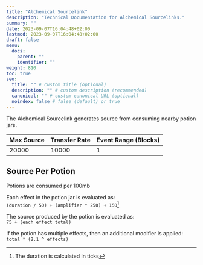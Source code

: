 ```yaml
---
title: "Alchemical Sourcelink"
description: "Technical Documentation for Alchemical Sourcelinks."
summary: ""
date: 2023-09-07T16:04:48+02:00
lastmod: 2023-09-07T16:04:48+02:00
draft: false
menu:
  docs:
    parent: ""
    identifier: ""
weight: 810
toc: true
seo:
  title: "" # custom title (optional)
  description: "" # custom description (recommended)
  canonical: "" # custom canonical URL (optional)
  noindex: false # false (default) or true
---
```


The Alchemical Sourcelink generates source from consuming nearby potion jars.

| Max Source | Transfer Rate | Event Range (Blocks) |
|------------|---------------|----------------------|
| 20000      | 10000         | 1                    |

## Source Per Potion

Potions are consumed per 100mb

Each effect in the potion jar is evaluated as:  
`(duration / 50) + (amplifier * 250) + 150`[^1]

The source produced by the potion is evaluated as:  
`75 + (each effect total)`

If the potion has multiple effects, then an additional modifier is applied:  
`total * (2.1 ^ effects)`

[^1]: The duration is calculated in ticks
